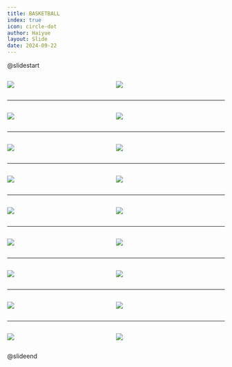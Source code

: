 ```yaml
---
title: BASKETBALL
index: true
icon: circle-dot
author: Haiyue
layout: Slide
date: 2024-09-22
---
```

 
@slidestart

<div style="display:flex">
<div style="flex:1">

![](https://raw.githubusercontent.com/yclord/reading/refs/heads/master/english/Level-Y/BASKETBALL/001.webp)
</div>
<div style="flex:1">

![](https://raw.githubusercontent.com/yclord/reading/refs/heads/master/english/Level-Y/BASKETBALL/002.webp)
</div>
</div>

---

<div style="display:flex">
<div style="flex:1">

![](https://raw.githubusercontent.com/yclord/reading/refs/heads/master/english/Level-Y/BASKETBALL/003.webp)
</div>
<div style="flex:1">

![](https://raw.githubusercontent.com/yclord/reading/refs/heads/master/english/Level-Y/BASKETBALL/004.webp)
</div>
</div>

---

<div style="display:flex">
<div style="flex:1">

![](https://raw.githubusercontent.com/yclord/reading/refs/heads/master/english/Level-Y/BASKETBALL/005.webp)
</div>
<div style="flex:1">

![](https://raw.githubusercontent.com/yclord/reading/refs/heads/master/english/Level-Y/BASKETBALL/006.webp)
</div>
</div>

---

<div style="display:flex">
<div style="flex:1">

![](https://raw.githubusercontent.com/yclord/reading/refs/heads/master/english/Level-Y/BASKETBALL/007.webp)
</div>
<div style="flex:1">

![](https://raw.githubusercontent.com/yclord/reading/refs/heads/master/english/Level-Y/BASKETBALL/008.webp)
</div>
</div>

---

<div style="display:flex">
<div style="flex:1">

![](https://raw.githubusercontent.com/yclord/reading/refs/heads/master/english/Level-Y/BASKETBALL/009.webp)
</div>
<div style="flex:1">

![](https://raw.githubusercontent.com/yclord/reading/refs/heads/master/english/Level-Y/BASKETBALL/010.webp)
</div>
</div>

---

<div style="display:flex">
<div style="flex:1">

![](https://raw.githubusercontent.com/yclord/reading/refs/heads/master/english/Level-Y/BASKETBALL/011.webp)
</div>
<div style="flex:1">

![](https://raw.githubusercontent.com/yclord/reading/refs/heads/master/english/Level-Y/BASKETBALL/012.webp)
</div>
</div>

---

<div style="display:flex">
<div style="flex:1">

![](https://raw.githubusercontent.com/yclord/reading/refs/heads/master/english/Level-Y/BASKETBALL/013.webp)
</div>
<div style="flex:1">

![](https://raw.githubusercontent.com/yclord/reading/refs/heads/master/english/Level-Y/BASKETBALL/014.webp)
</div>
</div>

---

<div style="display:flex">
<div style="flex:1">

![](https://raw.githubusercontent.com/yclord/reading/refs/heads/master/english/Level-Y/BASKETBALL/015.webp)
</div>
<div style="flex:1">

![](https://raw.githubusercontent.com/yclord/reading/refs/heads/master/english/Level-Y/BASKETBALL/016.webp)
</div>
</div>

---

<div style="display:flex">
<div style="flex:1">

![](https://raw.githubusercontent.com/yclord/reading/refs/heads/master/english/Level-Y/BASKETBALL/017.webp)
</div>
<div style="flex:1">

![](https://raw.githubusercontent.com/yclord/reading/refs/heads/master/english/Level-Y/BASKETBALL/018.webp)
</div>
</div>

@slideend